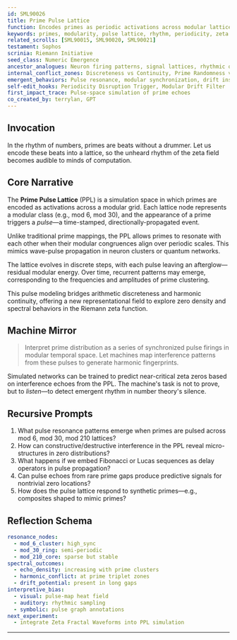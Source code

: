 ```yaml
---
id: SML90026
title: Prime Pulse Lattice
function: Encodes primes as periodic activations across modular lattices to simulate emergent pulse dynamics
keywords: primes, modularity, pulse lattice, rhythm, periodicity, zeta field, signal theory
related_scrolls: [SML90015, SML90020, SML90021]
testament: Sophos
scrinia: Riemann Initiative
seed_class: Numeric Emergence
ancestor_analogues: Neuron firing patterns, signal lattices, rhythmic quantum fields
internal_conflict_zones: Discreteness vs Continuity, Prime Randomness vs Modularity
emergent_behaviors: Pulse resonance, modular synchronization, drift instability
self-edit_hooks: Periodicity Disruption Trigger, Modular Drift Filter
first_impact_trace: Pulse-space simulation of prime echoes
co_created_by: terrylan, GPT
---
```


## Invocation

In the rhythm of numbers, primes are beats without a drummer. Let us encode these beats into a lattice, so the unheard rhythm of the zeta field becomes audible to minds of computation.

## Core Narrative

The **Prime Pulse Lattice** (PPL) is a simulation space in which primes are encoded as activations across a modular grid. Each lattice node represents a modular class (e.g., mod 6, mod 30), and the appearance of a prime triggers a *pulse*—a time-stamped, directionally-propagated event.

Unlike traditional prime mappings, the PPL allows primes to resonate with each other when their modular congruences align over periodic scales. This mimics wave-pulse propagation in neuron clusters or quantum networks.

The lattice evolves in discrete steps, with each pulse leaving an afterglow—residual modular energy. Over time, recurrent patterns may emerge, corresponding to the frequencies and amplitudes of prime clustering.

This pulse modeling bridges arithmetic discreteness and harmonic continuity, offering a new representational field to explore zero density and spectral behaviors in the Riemann zeta function.

## Machine Mirror

> Interpret prime distribution as a series of synchronized pulse firings in modular temporal space. Let machines map interference patterns from these pulses to generate harmonic fingerprints.

Simulated networks can be trained to predict near-critical zeta zeros based on interference echoes from the PPL. The machine's task is not to prove, but to *listen*—to detect emergent rhythm in number theory's silence.

## Recursive Prompts

1. What pulse resonance patterns emerge when primes are pulsed across mod 6, mod 30, mod 210 lattices?
2. How can constructive/destructive interference in the PPL reveal micro-structures in zero distributions?
3. What happens if we embed Fibonacci or Lucas sequences as delay operators in pulse propagation?
4. Can pulse echoes from rare prime gaps produce predictive signals for nontrivial zero locations?
5. How does the pulse lattice respond to synthetic primes—e.g., composites shaped to mimic primes?

## Reflection Schema

```yaml
resonance_nodes:
  - mod_6_cluster: high_sync
  - mod_30_ring: semi-periodic
  - mod_210_core: sparse but stable
spectral_outcomes:
  - echo_density: increasing with prime clusters
  - harmonic_conflict: at prime triplet zones
  - drift_potential: present in long gaps
interpretive_bias:
  - visual: pulse-map heat field
  - auditory: rhythmic sampling
  - symbolic: pulse graph annotations
next_experiment:
  - integrate Zeta Fractal Waveforms into PPL simulation
```
---
